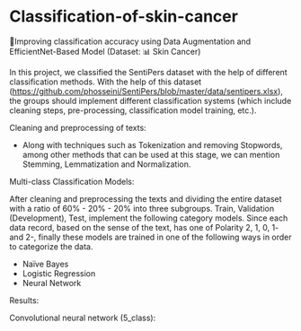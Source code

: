 # Classification-of-skin-cancer

🔴Improving classification accuracy using Data Augmentation and EfficientNet-Based Model (Dataset: 📊 Skin Cancer)

In this project, we classified the SentiPers dataset with the help of different classification methods. With the help of this dataset (https://github.com/phosseini/SentiPers/blob/master/data/sentipers.xlsx), the groups should implement different classification systems (which include cleaning steps, pre-processing, classification model training, etc.).

Cleaning and preprocessing of texts:

- Along with techniques such as Tokenization and removing Stopwords, among other methods that can be used at this stage, we can mention Stemming, Lemmatization and Normalization.

Multi-class Classification Models:

After cleaning and preprocessing the texts and dividing the entire dataset with a ratio of 60% - 20% - 20% into three subgroups.
Train, Validation (Development), Test, implement the following category models. Since each data record, based on the sense of the text, has one of Polarity 2, 1, 0, 1- and 2-, finally these models are trained in one of the following ways in order to categorize the data.
- Naïve Bayes
- Logistic Regression
- Neural Network

Results:

Convolutional neural network (5_class): 


